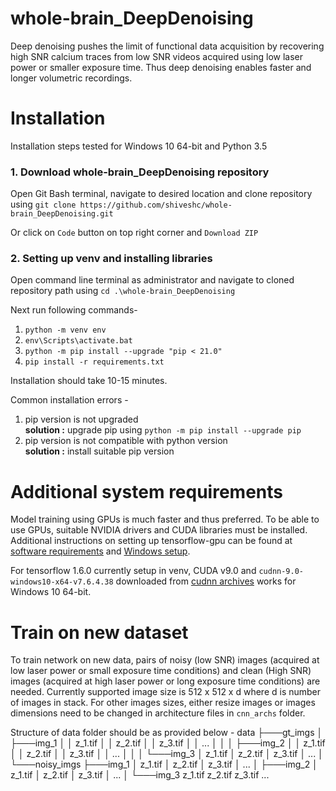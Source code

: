 # whole-brain_DeepDenoising
Deep denoising pushes the limit of functional data acquisition by recovering high SNR calcium traces from low SNR videos acquired using low laser power or smaller exposure time. Thus deep denoising enables faster and longer volumetric recordings.

# Installation
Installation steps tested for Windows 10 64-bit and Python 3.5

### 1. Download whole-brain_DeepDenoising repository
Open Git Bash terminal, navigate to desired location and clone repository using `git clone https://github.com/shiveshc/whole-brain_DeepDenoising.git`

Or click on `Code` button on top right corner and `Download ZIP`

### 2. Setting up venv and installing libraries
Open command line terminal as administrator and navigate to cloned repository path using `cd .\whole-brain_DeepDenoising`

Next run following commands-
1. `python -m venv env`
2. `env\Scripts\activate.bat`
3. `python -m pip install --upgrade "pip < 21.0"`
4. `pip install -r requirements.txt`

Installation should take 10-15 minutes.

Common installation errors -
1. pip version is not upgraded\
    __solution :__ upgrade pip using `python -m pip install --upgrade pip`
2. pip version is not compatible with python version\
    __solution :__ install suitable pip version
    
# Additional system requirements
Model training using GPUs is much faster and thus preferred. To be able to use GPUs, suitable NVIDIA drivers and CUDA libraries must be installed. Additional instructions on setting up tensorflow-gpu can be found at <a href = "https://www.tensorflow.org/install/gpu#Software_requirements">software requirements</a> and <a href = "https://www.tensorflow.org/install/gpu#windows_setup">Windows setup</a>.

For tensorflow 1.6.0 currently setup in venv, CUDA v9.0 and `cudnn-9.0-windows10-x64-v7.6.4.38` downloaded from <a href= "https://developer.nvidia.com/rdp/cudnn-archive">cudnn archives</a> works for Windows 10 64-bit.

# Train on new dataset
To train network on new data, pairs of noisy (low SNR) images (acquired at low laser power or small exposure time conditions) and clean (High SNR) images (acquired at high laser power or long exposure time conditions) are needed. Currently supported image size is 512 x 512 x d where d is number of images in stack. For other images sizes, either resize images or images dimensions need to be changed in architecture files in `cnn_archs` folder.

Structure of data folder should be as provided below -
data
├───gt_imgs
│   ├───img_1
│   │       z_1.tif
│   │       z_2.tif
│   │       z_3.tif
│   │       ...
│   │
│   ├───img_2
│   │       z_1.tif
│   │       z_2.tif
│   │       z_3.tif
│   │       ...
│   │
│   └───img_3
│           z_1.tif
│           z_2.tif
│           z_3.tif
│           ...
│
└───noisy_imgs
    ├───img_1
    │       z_1.tif
    │       z_2.tif
    │       z_3.tif
    │       ...
    │
    ├───img_2
    │       z_1.tif
    │       z_2.tif
    │       z_3.tif
    │       ...
    │
    └───img_3
            z_1.tif
            z_2.tif
            z_3.tif
            ...
